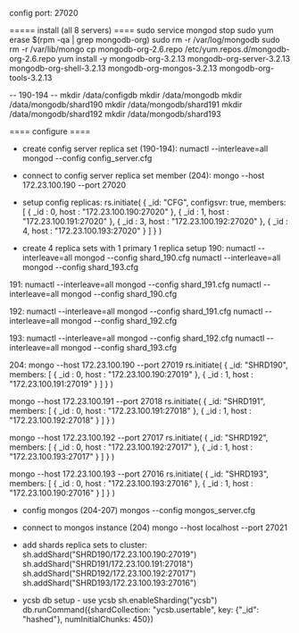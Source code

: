 config port: 27020



===== install (all 8 servers) ====
sudo service mongod stop
sudo yum erase $(rpm -qa | grep mongodb-org)
sudo rm -r /var/log/mongodb
sudo rm -r /var/lib/mongo
cp mongodb-org-2.6.repo /etc/yum.repos.d/mongodb-org-2.6.repo
yum install -y mongodb-org-3.2.13 mongodb-org-server-3.2.13 mongodb-org-shell-3.2.13 mongodb-org-mongos-3.2.13 mongodb-org-tools-3.2.13

-- 190-194 --
mkdir /data/configdb
mkdir /data/mongodb
mkdir /data/mongodb/shard190
mkdir /data/mongodb/shard191
mkdir /data/mongodb/shard192
mkdir /data/mongodb/shard193



==== configure ====

- create config server replica set  (190-194):
numactl --interleave=all mongod --config config_server.cfg


- connect to config server replica set member (204):
mongo --host 172.23.100.190 --port 27020

- setup config replicas:
rs.initiate(
  {
    _id: "CFG",
    configsvr: true,
    members: [
      { _id : 0, host : "172.23.100.190:27020" },
      { _id : 1, host : "172.23.100.191:27020" },
      { _id : 3, host : "172.23.100.192:27020" },
      { _id : 4, host : "172.23.100.193:27020" }
    ]
  }
)



- create 4 replica sets with 1 primary 1 replica setup
190:
numactl --interleave=all mongod --config shard_190.cfg
numactl --interleave=all mongod --config shard_193.cfg


191:
numactl --interleave=all mongod --config shard_191.cfg
numactl --interleave=all mongod --config shard_190.cfg


192:
numactl --interleave=all mongod --config shard_191.cfg
numactl --interleave=all mongod --config shard_192.cfg

193:
numactl --interleave=all mongod --config shard_192.cfg
numactl --interleave=all mongod --config shard_193.cfg


204:
mongo --host 172.23.100.190 --port 27019
rs.initiate(
  {
    _id: "SHRD190",
    members: [
      { _id : 0, host : "172.23.100.190:27019" },
      { _id : 1, host : "172.23.100.191:27019" }
    ]
  }
)

mongo --host 172.23.100.191 --port 27018
rs.initiate(
  {
    _id: "SHRD191",
    members: [
      { _id : 0, host : "172.23.100.191:27018" },
      { _id : 1, host : "172.23.100.192:27018" }
    ]
  }
)

mongo --host 172.23.100.192 --port 27017
rs.initiate(
  {
    _id: "SHRD192",
    members: [
      { _id : 0, host : "172.23.100.192:27017" },
      { _id : 1, host : "172.23.100.193:27017" }
    ]
  }
)

mongo --host 172.23.100.193 --port 27016
rs.initiate(
  {
    _id: "SHRD193",
    members: [
      { _id : 0, host : "172.23.100.193:27016" },
      { _id : 1, host : "172.23.100.190:27016" }
    ]
  }
)


- config mongos (204-207)
mongos --config mongos_server.cfg


- connect to mongos instance (204)
mongo --host localhost --port 27021

- add shards replica sets to cluster:
sh.addShard("SHRD190/172.23.100.190:27019")
sh.addShard("SHRD191/172.23.100.191:27018")
sh.addShard("SHRD192/172.23.100.192:27017")
sh.addShard("SHRD193/172.23.100.193:27016")


- ycsb db setup -
use ycsb
sh.enableSharding("ycsb")
db.runCommand({shardCollection: "ycsb.usertable", key: {"_id": "hashed"}, numInitialChunks: 450})
